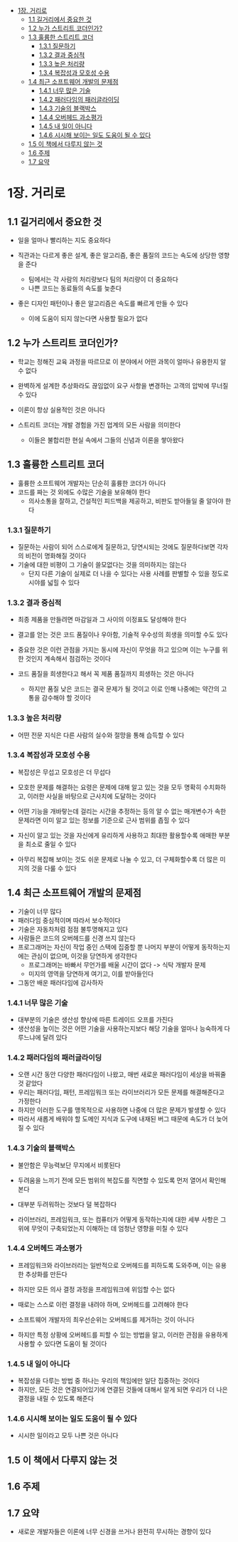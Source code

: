 - [1장. 거리로](#1-)
    - [1.1 길거리에서 중요한 것](#11---)
    - [1.2 누가 스트리트 코더인가?](#12---)
    - [1.3 훌륭한 스트리트 코더](#13---)
        - [1.3.1 질문하기](#131-)
        - [1.3.2 결과 중심적](#132--)
        - [1.3.3 높은 처리량](#133--)
        - [1.3.4 복잡성과 모호성 수용](#134---)
    - [1.4 최근 소프트웨어 개발의 문제점](#14----)
        - [1.4.1 너무 많은 기술](#141---)
        - [1.4.2 패러다임의 패러글라이딩](#142--)
        - [1.4.3 기술의 블랙박스](#143--)
        - [1.4.4 오버헤드 과소평가](#144--)
        - [1.4.5 내 일이 아니다](#145---)
        - [1.4.6 시시해 보이는 일도 도움이 될 수 있다](#146-------)
    - [1.5 이 책에서 다루지 않는 것](#15-----)
    - [1.6 주제](#16-)
    - [1.7 요약](#17-)

# 1장. 거리로

## 1.1 길거리에서 중요한 것

- 일을 얼마나 빨리하는 지도 중요하다
- 직관과는 다르게 좋은 설계, 좋은 알고리즘, 좋은 품질의 코드는 속도에 상당한 영향을 준다
    - 팀에서는 각 사람의 처리량보다 팀의 처리량이 더 중요하다
    - 나쁜 코드는 동료들의 속도를 늦춘다


- 좋은 디자인 패턴이나 좋은 알고리즘은 속도를 빠르게 만들 수 있다
    - 이에 도움이 되지 않는다면 사용할 필요가 없다

## 1.2 누가 스트리트 코더인가?

- 학교는 정해진 교육 과정을 따르므로 이 분야에서 어떤 과목이 얼마나 유용한지 알 수 없다
- 완벽하게 설계한 추상화라도 끊임없이 요구 사항을 변경하는 고객의 압박에 무너질 수 있다
- 이론이 항상 실용적인 것은 아니다


- 스트리트 코더는 개발 경험을 가진 업계의 모든 사람을 의미한다
    - 이들은 불합리한 현실 속에서 그들의 신념과 이론을 쌓아왔다

## 1.3 훌륭한 스트리트 코더

- 훌륭한 소프트웨어 개발자는 단순히 훌륭한 코더가 아니다
- 코드를 짜는 것 외에도 수많은 기술을 보유해야 한다
    - 의사소통을 잘하고, 건설적인 피드백을 제공하고, 비판도 받아들일 줄 알아야 한다

### 1.3.1 질문하기

- 질문하는 사람이 되어 스스로에게 질문하고, 당연시되는 것에도 질문하다보면 각자의 비전이 명화해질 것이다
- 기술에 대한 비평이 그 기술이 쓸모없다는 것을 의미하지는 않는다
    - 단지 다른 기술이 실제로 더 나을 수 있다는 사용 사례를 판별할 수 있을 정도로 시야를 넓힐 수 있다

### 1.3.2 결과 중심적

- 최종 제품을 만들려면 마감일과 그 사이의 이정표도 달성해야 한다


- 결고를 얻는 것은 코드 품질이나 우아함, 기술적 우수성의 희생을 의미할 수도 있다
- 중요한 것은 이런 관점을 가지는 동시에 자신이 무엇을 하고 있으며 이는 누구를 위한 것인지 계속해서 점검하는 것이다
- 코드 품질을 희생한다고 해서 꼭 제품 품질까지 희생하는 것은 아니다
    - 하지만 품질 낮은 코드는 결국 문제가 될 것이고 이로 인해 나중에는 약간의 고통을 감수해야 할 것이다

### 1.3.3 높은 처리량

- 어떤 전문 지식은 다른 사람의 실수와 절망을 통해 습득할 수 있다

### 1.3.4 복잡성과 모호성 수용

- 복잡성은 무섭고 모호성은 더 무섭다
- 모호한 문제를 해결하는 요령은 문제에 대해 알고 있는 것을 모두 명확히 수치화하고, 이러한 사실을 바탕으로 근사치에 도달하는 것이다


- 어떤 기능을 개바랗는데 걸리는 시간을 추정하는 등의 알 수 없는 매개변수가 속한 문제라면 이미 알고 있는 정보를 기준으로 근사 범위를 좁힐 수 있다
- 자신이 알고 있는 것을 자신에게 유리하게 사용하고 최대한 활용할수록 애매한 부분을 최소로 줄일 수 있다


- 아무리 복잡해 보이는 것도 쉬운 문제로 나눌 수 있고, 더 구체화할수록 더 많은 미지의 것을 다룰 수 있다

## 1.4 최근 소프트웨어 개발의 문제점

- 기술이 너무 많다
- 패러다임 중심적이며 따라서 보수적이다
- 기술은 자동차처럼 점점 불투명해지고 있다
- 사람들은 코드의 오버헤드를 신경 쓰지 않는다
- 프로그래머는 자신이 작업 중인 스택에 집중할 뿐 나머지 부분이 어떻게 동작하는지에는 관심이 없으며, 이것을 당연하게 생각한다
    - 프로그래머는 바빠서 무언가를 배울 시간이 없다 -> 식탁 개발자 문제
    - 미지의 영역을 당연하게 여기고, 이를 받아들인다
- 그동안 배운 패러다임에 감사하자

### 1.4.1 너무 많은 기술

- 대부분의 기술은 생산성 향상에 따른 트레이드 오프를 가진다
- 생산성을 높이는 것은 어떤 기술을 사용하는지보다 해당 기술을 얼마나 능숙하게 다루느냐에 달려 있다

### 1.4.2 패러다임의 패러글라이딩

- 오랜 시간 동안 다양한 패러다임이 나왔고, 매번 새로운 패러다임이 세상을 바꿔줄 것 같았다
- 우리는 패러다임, 패턴, 프레임워크 또는 라이브러리가 모든 문제를 해결해준다고 가정한다
- 하지만 이러한 도구를 맹목적으로 사용하면 나중에 더 많은 문제가 발생할 수 있다
- 따라서 새롭게 배워야 할 도메인 지식과 도구에 내재된 버그 때문에 속도가 더 늦어질 수 있다

### 1.4.3 기술의 블랙박스

- 불안함은 무능력보단 무지에서 비롯된다


- 두려움을 느끼기 전에 모든 범위의 복잡도를 직면할 수 있도록 먼저 열어서 확인해본다
- 대부분 두려워하는 것보다 덜 복잡하다


- 라이브러리, 프레임워크, 또는 컴퓨터가 어떻게 동작하는지에 대한 세부 사항은 그 위에 무엇이 구축되었는지 이해하는 데 엄청난 영향을 미칠 수 있다

### 1.4.4 오버헤드 과소평가

- 프레임워크와 라이브러리는 일반적으로 오버헤드를 피하도록 도와주며, 이는 유용한 추상화를 만든다
- 하지만 모든 의사 결정 과정을 프레임워크에 위임할 수는 없다
- 때로는 스스로 이런 결정을 내려야 하며, 오버헤드를 고려해야 한다


- 소프트웨어 개발자의 최우선순위는 오버헤드를 제거하는 것이 아니다
- 하지만 특정 상황에 오버헤드를 피할 수 있는 방법을 알고, 이러한 관점을 유용하게 사용할 수 있다면 도움이 될 것이다

### 1.4.5 내 일이 아니다

- 복잡성을 다루는 방법 중 하나는 우리의 책임에만 일단 집중하는 것이다
- 하지만, 모든 것은 연결되어있기에 연결된 것들에 대해서 알게 되면 우리가 더 나은 결정을 내릴 수 있도록 해준다

### 1.4.6 시시해 보이는 일도 도움이 될 수 있다

- 시시한 일이라고 모두 나쁜 것은 아니다

## 1.5 이 책에서 다루지 않는 것

## 1.6 주제

## 1.7 요약

- 새로운 개발자들은 이론에 너무 신경을 쓰거나 완전히 무시하는 경향이 있다